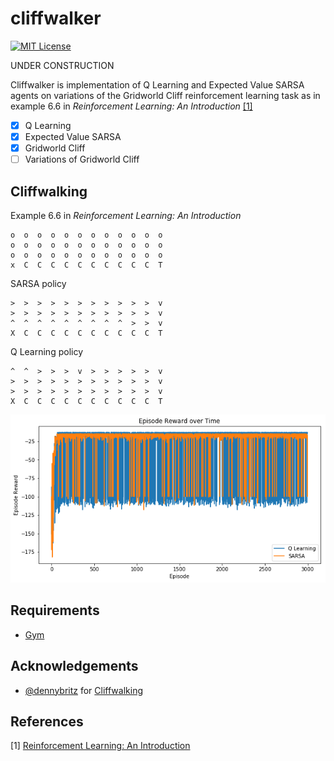 cliffwalker
=======
[![MIT License](https://img.shields.io/badge/license-MIT-blue.svg)](LICENSE.md)

UNDER CONSTRUCTION

Cliffwalker is implementation of Q Learning and Expected Value SARSA agents on variations of the Gridworld Cliff reinforcement learning task as in example 6.6 in *Reinforcement Learning: An Introduction* [[1]](#references)

- [x] Q Learning
- [x] Expected Value SARSA
- [x] Gridworld Cliff
- [ ] Variations of Gridworld Cliff

Cliffwalking
------------
Example 6.6 in *Reinforcement Learning: An Introduction*
```
o  o  o  o  o  o  o  o  o  o  o  o
o  o  o  o  o  o  o  o  o  o  o  o
o  o  o  o  o  o  o  o  o  o  o  o
x  C  C  C  C  C  C  C  C  C  C  T
```

SARSA policy
```
>  >  >  >  >  >  >  >  >  >  >  v
>  >  >  >  >  >  >  >  >  >  >  v
^  ^  ^  ^  ^  ^  ^  ^  ^  >  >  v
X  C  C  C  C  C  C  C  C  C  C  T
```

Q Learning policy
```
^  ^  >  >  >  v  >  >  >  >  >  v
>  >  >  >  >  >  >  >  >  >  >  v
>  >  >  >  >  >  >  >  >  >  >  v
X  C  C  C  C  C  C  C  C  C  C  T
```
![Cliffwalking rewards](./examples/cliffwalking.png "Cliffwalking rewards")

Requirements
------------

- [Gym](https://gym.openai.com/)

Acknowledgements
----------------

- [@dennybritz](https://github.com/dennybritz) for [Cliffwalking](https://github.com/dennybritz/reinforcement-learning/blob/master/lib/envs/cliff_walking.py)

References
----------


[1] [Reinforcement Learning: An Introduction](http://www.incompleteideas.net/sutton/book/ebook/the-book.html)
